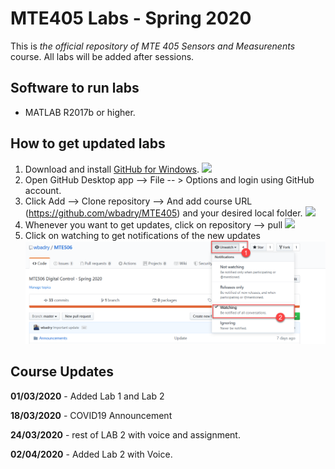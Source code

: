 # MTE405 Labs - Spring 2020

This is *the official repository of MTE 405 Sensors and Measurenents* course. All labs will be added after sessions.
## Software to run labs

 - MATLAB R2017b or higher.
## How to get updated labs

 

 1. Download and install [GitHub for Windows](https://desktop.github.com/).
 ![](https://github.com/wbadry/MTE405/blob/master/images/GitHub%20For%20Windows%20Desktop.png)
 2. Open GitHub Desktop app --> File -- > Options and login using GitHub account.
 3. Click Add --> Clone repository --> And add course URL (https://github.com/wbadry/MTE405) and your desired local folder.
 ![](https://github.com/wbadry/MTE405/blob/master/images/Clone%20Github.png)
 4. Whenever you want to get updates, click on repository --> pull
 ![](https://github.com/wbadry/MTE405/blob/master/images/Pull%20update.png)
 5. Click on watching to get notifications of the new updates
 ![](https://github.com/wbadry/MTE405/blob/master/images/watching.png)
 

## Course Updates
**01/03/2020**	-	Added Lab 1 and Lab 2

**18/03/2020**	-	COVID19 Announcement

**24/03/2020**	-	rest of LAB 2 with voice and assignment.

**02/04/2020**	-	Added Lab 2 with Voice.

